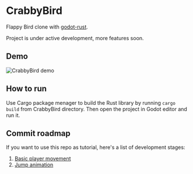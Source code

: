 # CrabbyBird

Flappy Bird clone with [godot-rust](https://github.com/godot-rust/godot-rust).

Project is under active development, more features soon.

## Demo

![CrabbyBird demo](https://postacnormalna.pl/wp-content/uploads/2020/09/camera_movement.gif)

## How to run

Use Cargo package menager to build the Rust library by running `cargo build` from CrabbyBird directory.
Then open the project in Godot editor and run it.

## Commit roadmap

If you want to use this repo as tutorial, here's a list of development stages:

1. [Basic player movement](https://github.com/edytapawlak/CrabbyBird/tree/2f6a3ed7b54caf725173559f77edf161ce7b1b55)
2. [Jump animation](https://github.com/edytapawlak/CrabbyBird/tree/3e967cbb124483000b7c36eaa77e52e74554b753)
